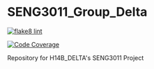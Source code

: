 # SENG3011_Group_Delta

[![flake8 lint](https://github.com/mearey/SENG3011_Group_Delta/actions/workflows/flake8.yml/badge.svg)](https://github.com/mearey/SENG3011_Group_Delta/actions/workflows/flake8.yml)

[![Code Coverage](https://img.shields.io/codecov/c/github/username/repo)](https://codecov.io/github/username/repo)

Repository for H14B_DELTA's SENG3011 Project